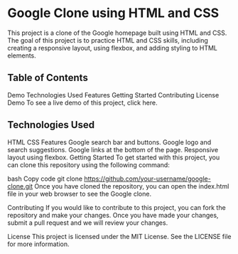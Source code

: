 # Google Clone using HTML and CSS
This project is a clone of the Google homepage built using HTML and CSS. The goal of this project is to practice HTML and CSS skills, including creating a responsive layout, using flexbox, and adding styling to HTML elements.

## Table of Contents
Demo
Technologies Used
Features
Getting Started
Contributing
License
Demo
To see a live demo of this project, click here.

## Technologies Used
HTML
CSS
Features
Google search bar and buttons.
Google logo and search suggestions.
Google links at the bottom of the page.
Responsive layout using flexbox.
Getting Started
To get started with this project, you can clone this repository using the following command:

bash
Copy code
git clone https://github.com/your-username/google-clone.git
Once you have cloned the repository, you can open the index.html file in your web browser to see the Google clone.

Contributing
If you would like to contribute to this project, you can fork the repository and make your changes. Once you have made your changes, submit a pull request and we will review your changes.

License
This project is licensed under the MIT License. See the LICENSE file for more information.
